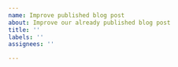 ```yaml
---
name: Improve published blog post
about: Improve our already published blog post
title: ''
labels: ''
assignees: ''

---
```



